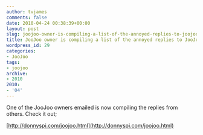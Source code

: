 ```yaml
---
author: tvjames
comments: false
date: 2010-04-24 00:38:39+00:00
layout: post
slug: joojoo-owner-is-compiling-a-list-of-the-annoyed-replies-to-joojoo
title: JooJoo owner is compiling a list of the annoyed replies to JooJoo
wordpress_id: 29
categories:
- JooJoo
tags:
- joojoo
archive: 
- 2010
2010:
- '04'
---
```


One of the JooJoo owners emailed is now compiling the replies from others. Check it out;

[http://donnyspi.com/joojoo.html](http://donnyspi.com/joojoo.html)
